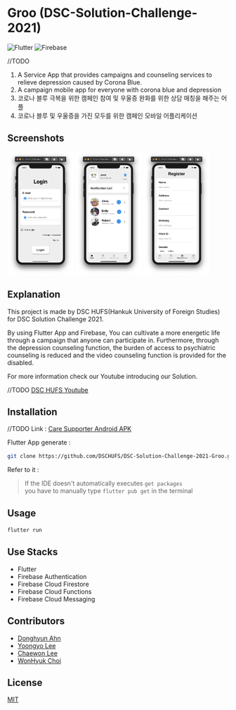 # Groo (DSC-Solution-Challenge-2021)
![Flutter](https://img.shields.io/badge/Dart-Flutter-blue?logo=Flutter)
![Firebase](https://img.shields.io/badge/with-Firebase-FFCC00?logo=Firebase)

//TODO
1. A Service App that provides campaigns and counseling services to relieve depression caused by Corona Blue.
2. A campaign mobile app for everyone with corona blue and depression
1. 코로나 블루 극복을 위한 캠페인 참여 및 우울증 완화를 위한 상담 매칭을 해주는 어플
2. 코로나 블루 및 우울증을 가진 모두를 위한 캠페인 모바일 어플리케이션


## Screenshots
<img src="https://github.com/DSCHUFS/DSC-Solution-Challenge-2020/blob/master/img/login.png" width="30%"> <img src="https://github.com/DSCHUFS/DSC-Solution-Challenge-2020/blob/master/img/main.png" width="30%"> <img src="https://github.com/DSCHUFS/DSC-Solution-Challenge-2020/blob/master/img/register.png" width="30%">

## Explanation
This project is made by DSC HUFS(Hankuk University of Foreign Studies) for DSC Solution Challenge 2021.

By using Flutter App and Firebase, You can cultivate a more energetic life through a campaign that anyone can participate in. Furthermore, through the depression counseling function, the burden of access to psychiatric counseling is reduced and the video counseling function is provided for the disabled.

For more information check our Youtube introducing our Solution.

//TODO
[DSC HUFS Youtube](https://youtu.be/sV1MkwgMrNU)

## Installation
//TODO
Link : [Care Supporter Android APK](https://drive.google.com/file/d/1_O6aemoSKtZFuOccFwqTVMC0eDcvvQ2R/view?usp=sharing)


Flutter App generate :

```bash
git clone https://github.com/DSCHUFS/DSC-Solution-Challenge-2021-Groo.git
```

Refer to it : 
> If the IDE doesn't automatically executes `get packages`     
> you have to manually type `flutter pub get` in the terminal  

## Usage

```bash
flutter run
```

## Use Stacks
- Flutter
- Firebase Authentication
- Firebase Cloud Firestore
- Firebase Cloud Functions
- Firebase Cloud Messaging


## Contributors
- [Donghyun Ahn]()
- [Yoongyo Lee]()
- [Chaewon Lee]()
- [WonHyuk Choi](https://github.com/devluce)



## License
[MIT](https://choosealicense.com/licenses/mit/)
